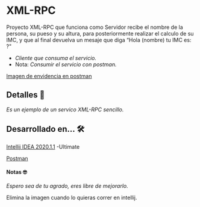 # XML-RPC

Proyecto XML-RPC que funciona como Servidor 
recibe el nombre de la persona, su pueso y su altura, para posteriormente realizar el calculo de su IMC, y que al final devuelva un mesaje que diga “Hola (nombre) tu IMC es: ?"

  - _Cliente que consuma el servicio._
  - Nota: _Consumir el servicio con postman._

[Imagen de envidencia en postman](https://github.com/UrielRivera2000/XML-RPC2/blob/main/EvidenciaEnPostman.png) 
## Detalles 🚀
*Es un ejemplo de un servico XML-RPC sencillo.*

## Desarrollado en... 🛠️
[Intellij IDEA 2020.1.1](https://www.jetbrains.com/idea/download/#section=windows) -Ultimate


[Postman](https://www.postman.com/downloads/)

#### Notas  🤓
_Espero sea de tu agrado, eres libre de mejorarlo._   

Elimina la imagen cuando lo quieras correr en intellij.